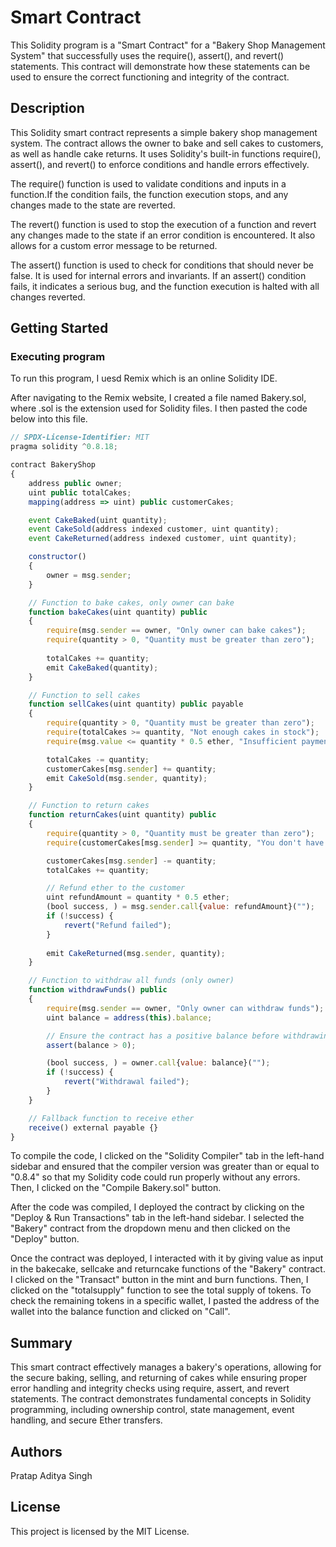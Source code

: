 # Smart Contract

This Solidity program is a "Smart Contract" for a "Bakery Shop Management System" that successfully uses the require(), assert(), and revert() statements. This contract will demonstrate how these statements can be used to ensure the correct functioning and integrity of the contract.
## Description
This Solidity smart contract represents a simple bakery shop management system. The contract allows the owner to bake and sell cakes to customers, as well as handle cake returns. It uses Solidity's built-in functions require(), assert(), and revert() to enforce conditions and handle errors effectively.
 
 The require() function is used to validate conditions and inputs in a function.If the condition fails, the function execution stops, and any changes made to the state are reverted.
 
 The revert() function is used to stop the execution of a function and revert any changes made to the state if an error condition is encountered. It also allows for a custom error message to be returned.
 
 The assert() function is used to check for conditions that should never be false. It is used for internal errors and invariants. If an assert() condition fails, it indicates a serious bug, and the function execution is halted with all changes reverted.
## Getting Started

### Executing program

To run this program, I uesd Remix which is an online Solidity IDE.

After navigating to the Remix website, I created a file named Bakery.sol, where .sol is the extension used for Solidity files. I then pasted the code below into this file.

```javascript
// SPDX-License-Identifier: MIT
pragma solidity ^0.8.18;

contract BakeryShop 
{
    address public owner;
    uint public totalCakes;
    mapping(address => uint) public customerCakes;

    event CakeBaked(uint quantity);
    event CakeSold(address indexed customer, uint quantity);
    event CakeReturned(address indexed customer, uint quantity);

    constructor() 
    {
        owner = msg.sender;
    }

    // Function to bake cakes, only owner can bake
    function bakeCakes(uint quantity) public 
    {
        require(msg.sender == owner, "Only owner can bake cakes");
        require(quantity > 0, "Quantity must be greater than zero");
        
        totalCakes += quantity;
        emit CakeBaked(quantity);
    }

    // Function to sell cakes
    function sellCakes(uint quantity) public payable
    {
        require(quantity > 0, "Quantity must be greater than zero");
        require(totalCakes >= quantity, "Not enough cakes in stock");
        require(msg.value <= quantity * 0.5 ether, "Insufficient payment, 0.5 ether per cake");

        totalCakes -= quantity;
        customerCakes[msg.sender] += quantity;
        emit CakeSold(msg.sender, quantity);
    }

    // Function to return cakes
    function returnCakes(uint quantity) public 
    {
        require(quantity > 0, "Quantity must be greater than zero");
        require(customerCakes[msg.sender] >= quantity, "You don't have enough cakes to return");

        customerCakes[msg.sender] -= quantity;
        totalCakes += quantity;

        // Refund ether to the customer
        uint refundAmount = quantity * 0.5 ether;
        (bool success, ) = msg.sender.call{value: refundAmount}("");
        if (!success) {
            revert("Refund failed");
        }
        
        emit CakeReturned(msg.sender, quantity);
    }

    // Function to withdraw all funds (only owner)
    function withdrawFunds() public 
    {
        require(msg.sender == owner, "Only owner can withdraw funds");
        uint balance = address(this).balance;

        // Ensure the contract has a positive balance before withdrawing
        assert(balance > 0);

        (bool success, ) = owner.call{value: balance}("");
        if (!success) {
            revert("Withdrawal failed");
        }
    }

    // Fallback function to receive ether
    receive() external payable {}
}

```

To compile the code, I clicked on the "Solidity Compiler" tab in the left-hand sidebar and ensured that the compiler version was greater than or equal to "0.8.4" so that my Solidity code could run properly without any errors. Then, I clicked on the "Compile Bakery.sol" button.

After the code was compiled, I deployed the contract by clicking on the "Deploy & Run Transactions" tab in the left-hand sidebar. I selected the "Bakery" contract from the dropdown menu and then clicked on the "Deploy" button.

Once the contract was deployed, I interacted with it by giving value as input in the bakecake, sellcake and returncake functions of the "Bakery" contract. I clicked on the "Transact" button in the mint and burn functions. Then, I clicked on the "totalsupply" function to see the total supply of tokens. To check the remaining tokens in a specific wallet, I pasted the address of the wallet into the balance function and clicked on "Call".
## Summary
This smart contract effectively manages a bakery's operations, allowing for the secure baking, selling, and returning of cakes while ensuring proper error handling and integrity checks using require, assert, and revert statements. The contract demonstrates fundamental concepts in Solidity programming, including ownership control, state management, event handling, and secure Ether transfers.
## Authors
Pratap Aditya Singh

## License

This project is licensed by the MIT License.
